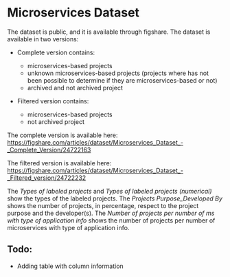 # Microservices Dataset

The dataset is public, and it is available through figshare.
The dataset is available in two versions:

- Complete version contains: 
    -   microservices-based projects
    -   unknown microservices-based projects (projects where has not been possible to determine if they are microservices-based or not)
    -   archived and not archived project

- Filtered version contains: 
    -   microservices-based projects
    -   not archived project

The complete version is available here: https://figshare.com/articles/dataset/Microservices_Dataset_-_Complete_Version/24722163

The filtered version is available here: https://figshare.com/articles/dataset/Microservices_Dataset_-_Filtered_version/24722232

The _Types of labeled projects_ and _Types of labeled projects (numerical)_  show the types of the labeled projects.
The _Projects Purpose_Developed By_ shows the number of projects, in percentage, respect to the project purpose and the developer(s).
The _Number of projects per number of ms with type of application info_ shows the number of projects per number of microservices with type of application info.

## Todo: 
- Adding table with column information